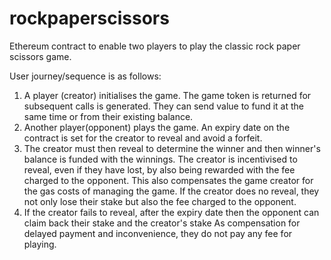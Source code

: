 # rockpaperscissors
Ethereum contract to enable two players to play the classic rock paper scissors game.

User journey/sequence is as follows:

1. A player (creator) initialises the game. The game token is returned for subsequent calls is generated.
   They can send value to fund it at the same time or from their existing balance.
2. Another player(opponent) plays the game.
   An expiry date on the contract is set for the creator to reveal and avoid a forfeit.
3. The creator must then reveal to determine the winner and then winner's balance is funded with the winnings.
   The creator is incentivised to reveal, even if they have lost, by also being rewarded with the fee charged to the opponent.
   This also compensates the game creator for the gas costs of managing the game.
   If the creator does no reveal, they not only lose their stake but also the fee charged to the opponent.
4. If the creator fails to reveal, after the expiry date then the opponent can claim back their stake and the creator's stake
   As compensation for delayed payment and inconvenience, they do not pay any fee for playing.  
